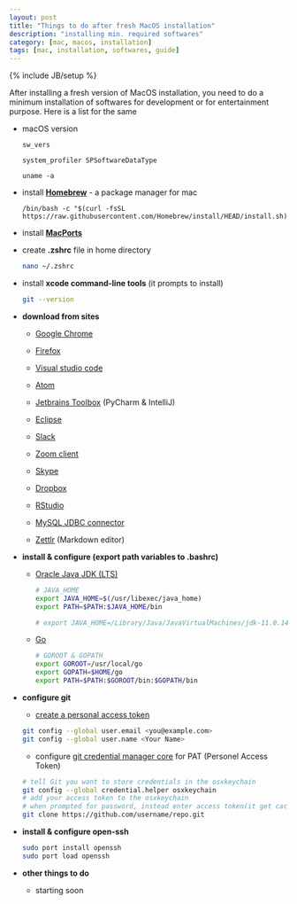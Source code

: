 ```yaml
---
layout: post
title: "Things to do after fresh MacOS installation"
description: "installing min. required softwares"
category: [mac, macos, installation]
tags: [mac, installation, softwares, guide]
---
```

{% include JB/setup %}


After installing a fresh version of MacOS installation, you need to do a minimum installation of softwares for development or for entertainment purpose. Here is a list for the same

- macOS version
  ```
  sw_vers
  ```
  ```
  system_profiler SPSoftwareDataType
  ```
  ```
  uname -a
  ```

- install **[Homebrew](https://brew.sh/)** - a package manager for mac
  ```
  /bin/bash -c "$(curl -fsSL https://raw.githubusercontent.com/Homebrew/install/HEAD/install.sh)"
  ```

- install **[MacPorts](https://www.macports.org/install.php)**

- create **.zshrc** file in home directory

  ```bash
  nano ~/.zshrc
  ```

- install **xcode command-line tools** (it prompts to install)

  ```bash
  git --version
  ```

- **download from sites**

  - [Google Chrome](https://www.google.com/chrome/)
  - [Firefox](https://www.mozilla.org/en-US/firefox/mac/)
  - [Visual studio code](https://code.visualstudio.com/download)
  - [Atom](https://atom.io/)
  - [Jetbrains Toolbox](https://www.jetbrains.com/toolbox-app/) (PyCharm & IntelliJ)
  - [Eclipse](https://www.eclipse.org/downloads/packages/)
  - [Slack](https://slack.com/intl/en-in/downloads/mac)
  - [Zoom client](https://zoom.us/download)
  - [Skype](https://www.skype.com/en/get-skype/download-skype-for-desktop/)

  - [Dropbox](https://www.dropbox.com/downloading)
  - [RStudio](https://www.rstudio.com/products/rstudio/download/)
  - [MySQL JDBC connector](https://dev.mysql.com/downloads/connector/j/)
  - [Zettlr](https://www.zettlr.com/) (Markdown editor)

- **install & configure (export path variables to .bashrc)**

  - [Oracle Java JDK (LTS)](https://www.oracle.com/java/technologies/javase-downloads.html)

    ```bash
    # JAVA_HOME
    export JAVA_HOME=$(/usr/libexec/java_home)
    export PATH=$PATH:$JAVA_HOME/bin

    # export JAVA_HOME=/Library/Java/JavaVirtualMachines/jdk-11.0.14.jdk/Contents/Home
    ```

  - [Go](https://go.dev/dl/)

    ```bash
    # GOROOT & GOPATH
    export GOROOT=/usr/local/go
    export GOPATH=$HOME/go
    export PATH=$PATH:$GOROOT/bin:$GOPATH/bin
    ```

- **configure git**

    - [create a personal access token](https://docs.github.com/en/github/authenticating-to-github/keeping-your-account-and-data-secure/creating-a-personal-access-token)

    ```bash
    git config --global user.email <you@example.com>
    git config --global user.name <Your Name>
    ```

    - configure [git credential manager core](https://github.com/microsoft/Git-Credential-Manager-Core/) for PAT (Personel Access Token)

    ```bash
    # tell Git you want to store credentials in the osxkeychain
    git config --global credential.helper osxkeychain
    # add your access token to the osxkeychain
    # when prompted for password, instead enter access token(it get cached in the osxkeychain automatically)
    git clone https://github.com/username/repo.git
  ```

- **install & configure open-ssh**

  ```bash
  sudo port install openssh
  sudo port load openssh
  ```

- **other things to do**

  - starting soon
